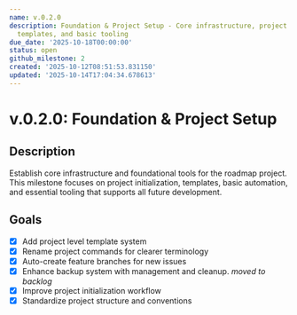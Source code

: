 ```yaml
---
name: v.0.2.0
description: Foundation & Project Setup - Core infrastructure, project initialization,
  templates, and basic tooling
due_date: '2025-10-18T00:00:00'
status: open
github_milestone: 2
created: '2025-10-12T08:51:53.831150'
updated: '2025-10-14T17:04:34.678613'
---
```


# v.0.2.0: Foundation & Project Setup

## Description

Establish core infrastructure and foundational tools for the roadmap project. This milestone focuses on project initialization, templates, basic automation, and essential tooling that supports all future development.

## Goals

- [x] Add project level template system
- [x] Rename project commands for clearer terminology  
- [x] Auto-create feature branches for new issues
- [x] Enhance backup system with management and cleanup. *moved to backlog*
- [x] Improve project initialization workflow
- [x] Standardize project structure and conventions